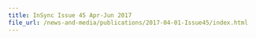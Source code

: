 ```yaml
---
title: InSync Issue 45 Apr-Jun 2017
file_url: /news-and-media/publications/2017-04-01-Issue45/index.html
---
```

